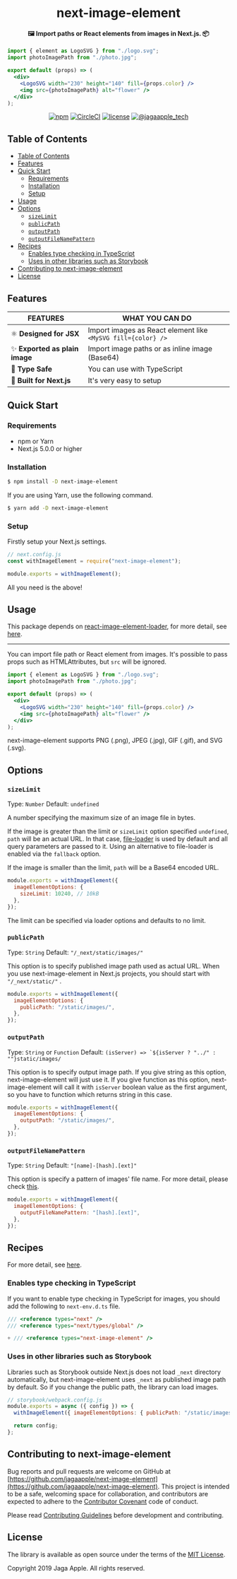 <h1 align="center">next-image-element</h1>

<h4 align="center">🖼️ Import paths or React elements from images in Next.js. 📦</h4>

```jsx
import { element as LogoSVG } from "./logo.svg";
import photoImagePath from "./photo.jpg";

export default (props) => (
  <div>
    <LogoSVG width="230" height="140" fill={props.color} />
    <img src={photoImagePath} alt="flower" />
  </div>
);
```

<div align="center">
<a href="https://www.npmjs.com/package/next-image-element"><img src="https://img.shields.io/npm/v/next-image-element.svg" alt="npm"></a>
<a href="https://circleci.com/gh/jagaapple/next-image-element"><img src="https://img.shields.io/circleci/project/github/jagaapple/next-image-element/master.svg" alt="CircleCI"></a>
<a href="https://opensource.org/licenses/MIT"><img src="https://img.shields.io/github/license/jagaapple/next-image-element.svg" alt="license"></a>
<a href="https://twitter.com/jagaapple_tech"><img src="https://img.shields.io/badge/contact-%40jagaapple_tech-blue.svg" alt="@jagaapple_tech"></a>
</div>

## Table of Contents

<!-- TOC depthFrom:2 -->

- [Table of Contents](#table-of-contents)
- [Features](#features)
- [Quick Start](#quick-start)
  - [Requirements](#requirements)
  - [Installation](#installation)
  - [Setup](#setup)
- [Usage](#usage)
- [Options](#options)
  - [`sizeLimit`](#sizelimit)
  - [`publicPath`](#publicpath)
  - [`outputPath`](#outputpath)
  - [`outputFileNamePattern`](#outputfilenamepattern)
- [Recipes](#recipes)
  - [Enables type checking in TypeScript](#enables-type-checking-in-typescript)
  - [Uses in other libraries such as Storybook](#uses-in-other-libraries-such-as-storybook)
- [Contributing to next-image-element](#contributing-to-next-image-element)
- [License](#license)

<!-- /TOC -->


## Features
| FEATURES                      | WHAT YOU CAN DO                                              |
|-------------------------------|--------------------------------------------------------------|
| ⚛️ **Designed for JSX**        | Import images as React element like `<MySVG fill={color} />` |
| ✨ **Exported as plain image** | Import image paths or as inline image (Base64)               |
| 🎩 **Type Safe**              | You can use with TypeScript                                  |
| 🔧 **Built for Next.js**      | It's very easy to setup                                      |


## Quick Start
### Requirements
- npm or Yarn
- Next.js 5.0.0 or higher

### Installation
```bash
$ npm install -D next-image-element
```

If you are using Yarn, use the following command.

```bash
$ yarn add -D next-image-element
```

### Setup
Firstly setup your Next.js settings.

```js
// next.config.js
const withImageElement = require("next-image-element");

module.exports = withImageElement();
```

All you need is the above!


## Usage
This package depends on [react-image-element-loader](https://github.com/jagaapple/react-image-element-loader), for more detail,
see [here](https://github.com/jagaapple/react-image-element-loader#usage).

---

You can import file path or React element from images. It's possible to pass props such as HTMLAttributes, but `src` will be ignored.


```jsx
import { element as LogoSVG } from "./logo.svg";
import photoImagePath from "./photo.jpg";

export default (props) => (
  <div>
    <LogoSVG width="230" height="140" fill={props.color} />
    <img src={photoImagePath} alt="flower" />
  </div>
);
```

next-image-element supports PNG (.png), JPEG (.jpg), GIF (.gif), and SVG (.svg).


## Options
### `sizeLimit`
Type: `Number` Default: `undefined`

A number specifying the maximum size of an image file in bytes.

If the image is greater than the limit or `sizeLimit` option specified `undefined`, `path` will be an actual URL. In that case,
[file-loader](https://github.com/webpack-contrib/file-loader) is used by default and all query parameters are passed to it.
Using an alternative to file-loader is enabled via the `fallback` option.

If the image is smaller than the limit, `path` will be a Base64 encoded URL.

```js
module.exports = withImageElement({
  imageElementOptions: {
    sizeLimit: 10240, // 10kB
  },
});
```

The limit can be specified via loader options and defaults to no limit.

### `publicPath`
Type: `String` Default: `"/_next/static/images/"`

This option is to specify published image path used as actual URL. When you use next-image-element in Next.js projects, you should start with
`"/_next/static/"` .

```js
module.exports = withImageElement({
  imageElementOptions: {
    publicPath: "/static/images/",
  },
});
```

### `outputPath`
Type: `String` or `Function` Default: ``(isServer) => `${isServer ? "../" : ""}static/images/``

This option is to specify output image path. If you give string as this option, next-image-element will just use it. If you give
function as this option, next-image-element will call it with `isServer` boolean value as the first argument, so you have to
function which returns string in this case.

```js
module.exports = withImageElement({
  imageElementOptions: {
    outputPath: "/static/images/",
  },
});
```

### `outputFileNamePattern`
Type: `String` Default: `"[name]-[hash].[ext]"`

This option is specify a pattern of images' file name. For more detail, please check [this](https://github.com/webpack-contrib/file-loader#placeholders).

```js
module.exports = withImageElement({
  imageElementOptions: {
    outputFileNamePattern: "[hash].[ext]",
  },
});
```


## Recipes
For more detail, see [here](https://github.com/jagaapple/react-image-element-loader#recipes).

### Enables type checking in TypeScript
If you want to enable type checking in TypeScript for images, you should add the following to `next-env.d.ts` file.

```ts
/// <reference types="next" />
/// <reference types="next/types/global" />

+ /// <reference types="next-image-element" />
```

### Uses in other libraries such as Storybook
Libraries such as Storybook outside Next.js does not load `_next` directory automatically, but next-image-element uses `_next`
as published image path by default. So if you change the public path, the library can load images.

```js
// storybook/webpack.config.js
module.exports = async ({ config }) => {
  withImageElement({ imageElementOptions: { publicPath: "/static/images/" }}).webpack(config, { isServer: false });

  return config;
};
```


## Contributing to next-image-element
Bug reports and pull requests are welcome on GitHub at
[https://github.com/jagaapple/next-image-element](https://github.com/jagaapple/next-image-element). This project
is intended to be a safe, welcoming space for collaboration, and contributors are expected to adhere to the
[Contributor Covenant](http://contributor-covenant.org) code of conduct.

Please read [Contributing Guidelines](./.github/CONTRIBUTING.md) before development and contributing.


## License
The library is available as open source under the terms of the [MIT License](http://opensource.org/licenses/MIT).

Copyright 2019 Jaga Apple. All rights reserved.
